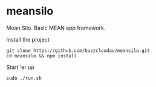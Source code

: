 # meansilo
Mean Silo. Basic MEAN app framework.

Install the project

    git clone https://github.com/buzzcloudau/meansilo.git
    cd meansilo && npm install

Start 'er up

    sudo ./run.sh
